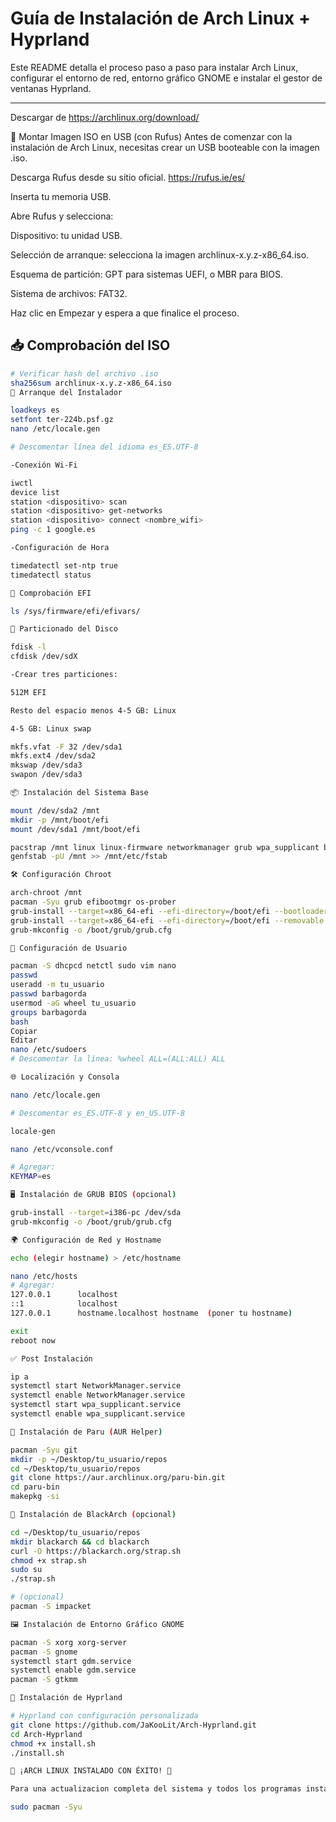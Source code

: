 # Guía de Instalación de Arch Linux + Hyprland

Este README detalla el proceso paso a paso para instalar Arch Linux, configurar el entorno de red, entorno gráfico GNOME e instalar el gestor de ventanas Hyprland.

---
Descargar de https://archlinux.org/download/

🧊 Montar Imagen ISO en USB (con Rufus)
Antes de comenzar con la instalación de Arch Linux, necesitas crear un USB booteable con la imagen .iso.

Descarga Rufus desde su sitio oficial.
https://rufus.ie/es/

Inserta tu memoria USB.

Abre Rufus y selecciona:

Dispositivo: tu unidad USB.

Selección de arranque: selecciona la imagen archlinux-x.y.z-x86_64.iso.

Esquema de partición: GPT para sistemas UEFI, o MBR para BIOS.

Sistema de archivos: FAT32.

Haz clic en Empezar y espera a que finalice el proceso.

## 📥 Comprobación del ISO

```bash
# Verificar hash del archivo .iso
sha256sum archlinux-x.y.z-x86_64.iso
🚀 Arranque del Instalador

loadkeys es
setfont ter-224b.psf.gz
nano /etc/locale.gen

# Descomentar línea del idioma es_ES.UTF-8

-Conexión Wi-Fi

iwctl
device list
station <dispositivo> scan
station <dispositivo> get-networks
station <dispositivo> connect <nombre_wifi>
ping -c 1 google.es

-Configuración de Hora

timedatectl set-ntp true
timedatectl status

🧭 Comprobación EFI

ls /sys/firmware/efi/efivars/

💾 Particionado del Disco

fdisk -l
cfdisk /dev/sdX

-Crear tres particiones:

512M EFI

Resto del espacio menos 4-5 GB: Linux

4-5 GB: Linux swap

mkfs.vfat -F 32 /dev/sda1
mkfs.ext4 /dev/sda2
mkswap /dev/sda3
swapon /dev/sda3

📦 Instalación del Sistema Base

mount /dev/sda2 /mnt
mkdir -p /mnt/boot/efi
mount /dev/sda1 /mnt/boot/efi

pacstrap /mnt linux linux-firmware networkmanager grub wpa_supplicant base base-devel
genfstab -pU /mnt >> /mnt/etc/fstab

🛠️ Configuración Chroot

arch-chroot /mnt
pacman -Syu grub efibootmgr os-prober
grub-install --target=x86_64-efi --efi-directory=/boot/efi --bootloader-id=Arch
grub-install --target=x86_64-efi --efi-directory=/boot/efi --removable
grub-mkconfig -o /boot/grub/grub.cfg

👤 Configuración de Usuario

pacman -S dhcpcd netctl sudo vim nano
passwd
useradd -m tu_usuario
passwd barbagorda
usermod -aG wheel tu_usuario
groups barbagorda
bash
Copiar
Editar
nano /etc/sudoers
# Descomentar la línea: %wheel ALL=(ALL:ALL) ALL

🌐 Localización y Consola

nano /etc/locale.gen

# Descomentar es_ES.UTF-8 y en_US.UTF-8

locale-gen

nano /etc/vconsole.conf

# Agregar:
KEYMAP=es

🖥️ Instalación de GRUB BIOS (opcional)

grub-install --target=i386-pc /dev/sda
grub-mkconfig -o /boot/grub/grub.cfg

🌍 Configuración de Red y Hostname

echo (elegir hostname) > /etc/hostname

nano /etc/hosts
# Agregar:
127.0.0.1      localhost
::1            localhost
127.0.0.1      hostname.localhost hostname  (poner tu hostname)

exit
reboot now

✅ Post Instalación

ip a
systemctl start NetworkManager.service
systemctl enable NetworkManager.service
systemctl start wpa_supplicant.service
systemctl enable wpa_supplicant.service

🧰 Instalación de Paru (AUR Helper)

pacman -Syu git
mkdir -p ~/Desktop/tu_usuario/repos
cd ~/Desktop/tu_usuario/repos
git clone https://aur.archlinux.org/paru-bin.git
cd paru-bin
makepkg -si

🧱 Instalación de BlackArch (opcional)

cd ~/Desktop/tu_usuario/repos
mkdir blackarch && cd blackarch
curl -O https://blackarch.org/strap.sh
chmod +x strap.sh
sudo su
./strap.sh

# (opcional)
pacman -S impacket

🖼️ Instalación de Entorno Gráfico GNOME

pacman -S xorg xorg-server
pacman -S gnome
systemctl start gdm.service
systemctl enable gdm.service
pacman -S gtkmm

🌌 Instalación de Hyprland

# Hyprland con configuración personalizada
git clone https://github.com/JaKooLit/Arch-Hyprland.git
cd Arch-Hyprland
chmod +x install.sh
./install.sh

🎉 ¡ARCH LINUX INSTALADO CON ÉXITO! 🎉

Para una actualizacion completa del sistema y todos los programas instalados

sudo pacman -Syu
